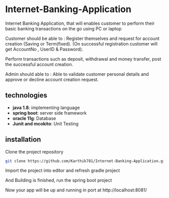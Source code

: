 # Internet-Banking-Application

Internet Banking Application, that will enables customer to perform their basic banking transactions on the go using PC or laptop

Customer should be able to :
Register themselves and request for account creation (Saving or Term(fixed). (On successful registration customer will get AccountNo , UserID & Password).

Perform transactions such as deposit, withdrawal and money transfer, post the successful account creation.

Admin should able to :
Able to validate customer personal details and approve or decline account creation request.

## technologies
- **java 1.8**: implementing language
- **spring boot**: server side framework
- **oracle 11g**: Database
- **Junit and mcokito**: Unit Testing

## installation

Clone the project repository

```bash
git clone https://github.com/Karthik781/Internet-Banking-Application.git
```

Import the project into editor and refresh gradle project

And Building is finished, run the spring boot project


Now your app will be up and running in port at http://localhost:8081/
